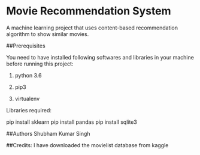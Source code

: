 # Movie Recommendation System
A machine learning project that uses content-based recommendation algorithm to show similar movies.

##Prerequisites

You need to have installed following softwares and libraries in your machine before running this project:
1. python 3.6

2. pip3

3. virtualenv

Libraries required:

pip install sklearn
pip install pandas
pip install sqlite3

##Authors
Shubham Kumar Singh

##Credits:
I have downloaded the movielist database from kaggle
